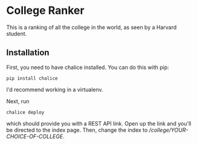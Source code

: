 # College Ranker
This is a ranking of all the college in the world, as seen by a Harvard student.

## Installation
First, you need to have chalice installed. You can do this with pip:
```
pip install chalice
```
I'd recommend working in a virtualenv.

Next, run
```
chalice deploy
```
which should provide you with a REST API link. Open up the link and you'll be directed to the index page. Then, change the index to */college/YOUR-CHOICE-OF-COLLEGE*.